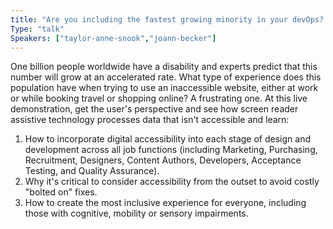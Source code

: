```yaml
---
title: "Are you including the fastest growing minority in your devOps? Influence accessibility outcomes, no matter your role"
Type: "talk"
Speakers: ["taylor-anne-snook","joann-becker"]
---
```

One billion people worldwide have a disability and experts predict that this number will grow at an accelerated rate. What type of experience does this population have when trying to use an inaccessible website, either at work or while booking travel or shopping online? A frustrating one. At this live demonstration, get the user's perspective and see how screen reader assistive technology processes data that isn't accessible and learn:
1. How to incorporate digital accessibility into each stage of design and development across all job functions (including Marketing, Purchasing, Recruitment, Designers, Content Authors, Developers, Acceptance Testing, and Quality Assurance).
2. Why it's critical to consider accessibility from the outset to avoid costly "bolted on" fixes.
3. How to create the most inclusive experience for everyone, including those with cognitive, mobility or sensory impairments.
